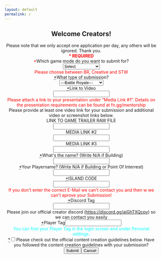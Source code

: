 ```yaml
---
layout: default
permalink: /
---
```

<html>
<body>
<div align="center" tabindex="-1" style="max-width: none; padding-left: 0px; padding-right: 0px;" class="cCenterPanel" data-aura-rendered-by="284:0">
  <!--render facet: 3:2;a-->
  <div data-aura-rendered-by="173:2;a" class="siteforceSldsOneColLayout siteforceContentArea" data-aura-class="siteforceSldsOneColLayout siteforceContentArea">
    <div class="slds-col--padded comm-content-header comm-layout-column" data-aura-rendered-by="174:2;a">
      <div data-region-name="header" data-item-id="7c7c90b4-1d96-4d25-8ca5-b6b625765c92" data-aura-rendered-by="53:2;a">
        <div data-priority="" data-item-id="2bc6d17f-ad1a-40f3-9ae1-b7e5f9fd6bee" class="ui-widget" data-aura-rendered-by="50:2;a">
          <section data-aura-rendered-by="22:2;a" class="forceCommunityHeadline" data-aura-class="forceCommunityHeadline">
            <h1 class="headlineTitle" data-aura-rendered-by="32:2;a"><!--render facet: 33:2;a--><!--render facet: 34:2;a--><span class="headlineTitleText" data-aura-rendered-by="35:2;a"><span data-aura-rendered-by="38:2;a" class="uiOutputText" data-aura-class="uiOutputText">Welcome Creators!</span></span></h1><!--render facet: 39:2;a-->
            <p class="headlineInfo" data-aura-rendered-by="40:2;a"></p>
            <div dir="ltr" data-aura-rendered-by="45:2;a" class="uiOutputRichText" data-aura-class="uiOutputRichText">
              Please note that we only accept one application per day, any others will be ignored. Thank you.
            </div>
          </section>
        </div>
      </div>
    </div>
    <div class="slds-col--padded contentRegion comm-layout-column" data-aura-rendered-by="176:2;a">
      <div data-region-name="content" data-item-id="f361ff46-2731-45cb-a11a-53c534d2a190" data-aura-rendered-by="170:2;a">
        <div data-priority="" data-item-id="ec185149-4d45-480b-a8a9-40d80241c66b" class="ui-widget" data-aura-rendered-by="167:2;a">
          <!--render facet: 59:2;a--><!--render facet: 61:2;a--><!--unrender facet: 63:2;a-->
          <form class="slds-form--stacked cFortniteCreativeApplicationSubmission" data-aura-rendered-by="64:2;a" data-aura-class="cFortniteCreativeApplicationSubmission">
            <div style="color:red;" class="input" data-aura-rendered-by="65:2;a">
              <b>* REQUIRED</b>
            </div>
            <div>
              <div class="slds-form-element is-required" data-aura-rendered-by="72:2;a">
                <span style="color:red;" class="" data-aura-rendered-by="77:2;a">*</span><span class="" data-aura-rendered-by="77:2;a">Which game mode do you want to submit for?</span></label>
                <div class="slds-form-element__control slds-grow" data-aura-rendered-by="79:2;a">
                  <div class="slds-select_container" data-aura-rendered-by="80:2;a">
                    <select aria-invalid="false" id="68:2;a" class="slds-select" data-aura-rendered-by="81:2;a" required="">
                      <option value="Select" data-aura-rendered-by="69:2;a">
                        Select
                      </option>
                      <option value="Devnite BR" data-aura-rendered-by="1:108;a">
                        Devnite BR
                      </option>
                      <option value="Devnite Creative" data-aura-rendered-by="3:108;a">
                        Devnite Creative
                      </option>
                      <option value="Devnite PTC" data-aura-rendered-by="5:108;a">
                        Devnite PTC
                      </option>
                    </select>
                  </div>
                </div><!--render facet: 83:2;a-->
              </div>
              <div style="color:red;" class="input slds-hide" data-aura-rendered-by="86:2;a">
                Please choose between BR, Creative and STW
              </div>
            </div>
            <div class="slds-form-element input is-required" data-aura-rendered-by="94:2;a">
              <label for="90:2;a" class="slds-form-element__label" data-aura-rendered-by="95:2;a"><abbr title="required" class="slds-required" data-aura-rendered-by="97:2;a">*</abbr><span class="" data-aura-rendered-by="99:2;a">What type of submission?</span></label>
              <div class="slds-form-element__control slds-grow" data-aura-rendered-by="101:2;a">
                <div class="slds-select_container" data-aura-rendered-by="102:2;a">
                  <select aria-invalid="false" id="90:2;a" class="slds-select" data-aura-rendered-by="103:2;a" required="">
                    <option value="---Battle Royale---" data-aura-rendered-by="91:2;a">
                      ---Battle Royale---
                    </option>
                    <option value="Building" data-aura-rendered-by="1:110;a">
                      Building
                    </option>
                    <option value="Point Of Interrest" data-aura-rendered-by="3:110;a">
                      Point Of Interrest
                    </option>
                    <option value="---Creative---" data-aura-rendered-by="3:110;a">
                      ---Creative---
                    </option>
                    <option value="Prefab" data-aura-rendered-by="3:110;a">
                      Prefab
                    </option>
                    <option value="Gallery" data-aura-rendered-by="3:110;a">
                      Gallery
                    </option>
                    <option value="---Protect The City" data-aura-rendered-by="3:110;a">
                      ---Protect The City---
                    </option>
                    <option value="Building" data-aura-rendered-by="3:110;a">
                      Building
                    </option>
                    <option value="Zone" data-aura-rendered-by="91:2;a">
                      Zone
                    </option>
                  </select>
                </div>
              </div><!--render facet: 105:2;a-->
            </div>
            <div class="input" data-aura-rendered-by="106:2;a">
              <label lightning-input_input="" class="slds-form-element__label slds-no-flex" for="input-0"><abbr lightning-input_input="" class="slds-required" title="required">*</abbr>Link to Video</label>
              <div lightning-input_input="" class="slds-form-element__control slds-grow">
                <input lightning-input_input="" class="slds-input" type="text" id="input-0" aria-invalid="false" maxlength="255" name="youtubeOverhead" required="">
              </div>
              <div style="color:red;" class="input slds-hide" data-aura-rendered-by="108:2;a">
                Please attach a link to your presentation under “Media Link #1”. Details on the presentation requirements can be found at fn.gg/mentorship
              </div>
              <div class="helpText" data-aura-rendered-by="110:2;a">
                Please provide at least one video link for your submission and additional video or screenshot links below.
              </div>
            </div><label lightning-input_input="" class="slds-form-element__label slds-no-flex" for="input-1">LINK TO GAME TRAILER RAW FILE</label>
            <div lightning-input_input="" class="slds-form-element__control slds-grow">
              <input lightning-input_input="" class="slds-input" type="text" id="input-1" aria-invalid="false" maxlength="255" name="game trailer">
            </div><label lightning-input_input="" class="slds-form-element__label slds-no-flex" for="input-2">MEDIA LINK #2</label>
            <div lightning-input_input="" class="slds-form-element__control slds-grow">
              <input lightning-input_input="" class="slds-input" type="text" id="input-2" aria-invalid="false" maxlength="255" name="imgurOne">
            </div><label lightning-input_input="" class="slds-form-element__label slds-no-flex" for="input-3">MEDIA LINK #3</label>
            <div lightning-input_input="" class="slds-form-element__control slds-grow">
              <input lightning-input_input="" class="slds-input" type="text" id="input-3" aria-invalid="false" maxlength="255" name="reddit">
            </div><label lightning-input_input="" class="slds-form-element__label slds-no-flex" for="input-5"><abbr lightning-input_input="" class="slds-required" title="required">*</abbr>What's the name? (Write N/A if Building)</label>
            <div lightning-input_input="" class="slds-form-element__control slds-grow">
              <input lightning-input_input="" class="slds-input" type="text" id="input-5" aria-invalid="false" maxlength="80" name="islandname" required="">
            </div><label lightning-input_input="" class="slds-form-element__label slds-no-flex" for="input-6"><abbr lightning-input_input="" class="slds-required" title="required">*</abbr>Your Playername? (Write N/A if Building or Point Of Interrest)</label>
            <div lightning-input_input="" class="slds-form-element__control slds-grow">
              <input lightning-input_input="" class="slds-input" type="text" id="input-6" aria-invalid="false" inputmode="decimal" maxlength="3" name="islandname" required="">
            </div>
            <div class="input" data-aura-rendered-by="118:2;a">
              <label lightning-input_input="" class="slds-form-element__label slds-no-flex" for="input-7"><abbr lightning-input_input="" class="slds-required" title="required">*</abbr>ISLAND CODE</label>
              <div lightning-input_input="" class="slds-form-element__control slds-grow">
                <input lightning-input_input="" class="slds-input" type="text" id="input-7" aria-invalid="false" maxlength="255" name="islandCode" required="">
              </div>
              <div style="color:red;" class="input slds-hide" data-aura-rendered-by="120:2;a">
                If you don't enter the correct E-Mail we can't contact you and then w we can't aprove your Submission!
              </div>
              <div class="input" data-aura-rendered-by="125:2;a">
                <label lightning-input_input="" class="slds-form-element__label slds-no-flex" for="input-9"><abbr lightning-input_input="" class="slds-required" title="required">*</abbr>Discord Tag</label>
                <div lightning-input_input="" class="slds-form-element__control slds-grow">
                  <input lightning-input_input="" class="slds-input" type="text" id="input-9" aria-invalid="false" maxlength="100" name="discord" required="">
                </div>
                <div class="helpText" data-aura-rendered-by="127:2;a">
                  Please join our official creator discord (<a href="https://discord.gg/ajGhTXQcpy" target="_blank" data-aura-rendered-by="129:2;a">https://discord.gg/ajGhTXQcpy</a>) so we can contact you easily
                </div>
              </div><label lightning-input_input="" class="slds-form-element__label slds-no-flex" for="input-10"><abbr lightning-input_input="" class="slds-required" title="required">*</abbr>Player Tag</label><input lightning-input_input="" class="slds-input" type="text" id="input-10" aria-invalid="false" maxlength="255" name="social handle" required="">
            </div>
            <div style="color:cyan;" class="input slds-hide" data-aura-rendered-by="120:2;a">
              You can find your Player Tag in the login screen and under Personal settings.
            </div>
            <div class="input" data-aura-rendered-by="133:2;a">
              <div lightning-input_input="" class="slds-form-element__control slds-grow">
                <span lightning-input_input="" class="slds-checkbox"><abbr lightning-input_input="" class="slds-required" title="required">*</abbr><input lightning-input_input="" type="checkbox" id="checkbox-11" required="" value="false"><label lightning-input_input="" class="slds-checkbox__label" for="checkbox-11"><span lightning-input_input="" class="slds-form-element__label">Please check out the official content creation guidelines below. Have you followed the content creation guidelines with your submission?</span></label></span>
              </div>
            </div>
            <div style="display:flex; justify-content:center;" data-aura-rendered-by="135:2;a"></div>
            <div style="display:flex; justify-content:center;" data-aura-rendered-by="143:2;a">
              <div style="display:inline-block" data-aura-rendered-by="144:2;a">
                <button type="button" class="slds-button slds-button_brand slds-m-top--medium" data-aura-rendered-by="147:2;a"><!--render facet: 148:2;a-->Submit<!--render facet: 151:2;a--></button><button type="button" class="slds-button slds-button_brand slds-m-top--medium" data-aura-rendered-by="154:2;a"><!--render facet: 155:2;a-->Cancel<!--render facet: 158:2;a--></button>
              </div>
            </div>
            <div class="slds-col--padded comm-content-footer comm-layout-column" data-aura-rendered-by="178:2;a">
              <!--render facet: 179:2;a-->
            </div>
          </form>
        </div>
      </div>
    </div>
  </div>
</div>
</body>
</html>
